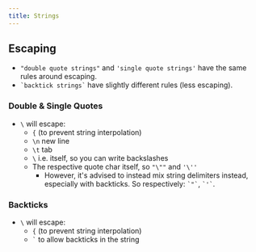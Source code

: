```yaml
---
title: Strings
---
```


## Escaping

- `"double quote strings"` and `'single quote strings'` have the same rules around escaping.
- `` `backtick strings` `` have slightly different rules (less escaping).

### Double & Single Quotes

- `\` will escape:
    - `{` (to prevent string interpolation)
    - `\n` new line
    - `\t` tab
    - `\` i.e. itself, so you can write backslashes
    - The respective quote char itself, so `"\""` and `'\''`
        - However, it's advised to instead mix string delimiters instead, especially with backticks. So respectively: `` `"` ``, `` `'` ``.

### Backticks

- `\` will escape:
    - `{` (to prevent string interpolation)
    - `` ` `` to allow backticks in the string
